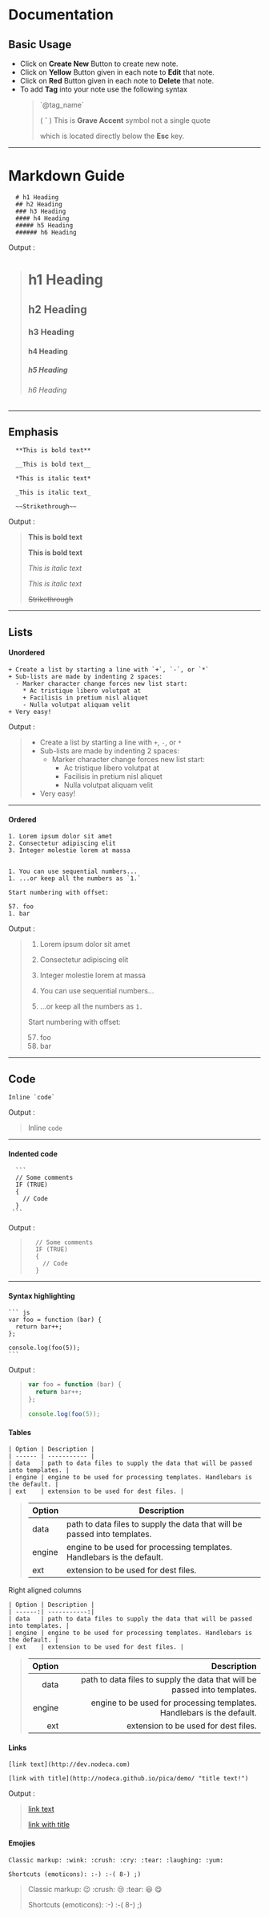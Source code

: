 # Documentation

## Basic Usage
* Click on **Create New** Button to create new note.
* Click on **Yellow** Button given in each note to **Edit** that note.
* Click on **Red** Button given in each note to **Delete** that note.
* To add **Tag** into your note use the following syntax
	> \`@tag_name\`
	>
	> (  **\`**  ) This is **Grave Accent** symbol not a single quote
	>
	> which is located directly below the **Esc** key.
	
---

# Markdown Guide
```
  # h1 Heading
  ## h2 Heading
  ### h3 Heading
  #### h4 Heading
  ##### h5 Heading
  ###### h6 Heading
```
Output : 
> # h1 Heading
> ## h2 Heading
> ### h3 Heading
> #### h4 Heading
> ##### h5 Heading
> ###### h6 Heading
---

## Emphasis
```
  **This is bold text** 

  __This is bold text__

  *This is italic text*

  _This is italic text_

  ~~Strikethrough~~
```
Output :
> **This is bold text**
> 
> __This is bold text__
> 
> *This is italic text*
> 
> _This is italic text_
> 
> ~~Strikethrough~~
---

## Lists
#### Unordered
```
+ Create a list by starting a line with `+`, `-`, or `*`
+ Sub-lists are made by indenting 2 spaces:
  - Marker character change forces new list start:
    * Ac tristique libero volutpat at
    + Facilisis in pretium nisl aliquet
    - Nulla volutpat aliquam velit
+ Very easy!
```
Output :
> + Create a list by starting a line with `+`, `-`, or `*`
> + Sub-lists are made by indenting 2 spaces:
>   - Marker character change forces new list start:
>     * Ac tristique libero volutpat at
>     + Facilisis in pretium nisl aliquet
>     - Nulla volutpat aliquam velit
> + Very easy!
---

#### Ordered
```
1. Lorem ipsum dolor sit amet
2. Consectetur adipiscing elit
3. Integer molestie lorem at massa


1. You can use sequential numbers...
1. ...or keep all the numbers as `1.`

Start numbering with offset:

57. foo
1. bar
```
Output :
> 1. Lorem ipsum dolor sit amet
> 2. Consectetur adipiscing elit
> 3. Integer molestie lorem at massa
> 
> 1. You can use sequential numbers...
> 1. ...or keep all the numbers as `1.`
> 
> Start numbering with offset:
> 
> 57. foo
> 1. bar
---

## Code
```
Inline `code`
```
Output : 
> Inline `code`
---

#### Indented code
``````
  ```
  // Some comments
  IF (TRUE)
  {
    // Code
  }
 ```
``````
Output :
> ```
>   // Some comments
>   IF (TRUE)
>   {
>     // Code
>   }
> ```
---
#### Syntax highlighting
``````
``` js
var foo = function (bar) {
  return bar++;
};

console.log(foo(5));
```
``````
Output :
> ``` js
> var foo = function (bar) {
>   return bar++;
> };
> 
> console.log(foo(5));
> ```

#### Tables
```
| Option | Description |
| ------ | ----------- |
| data   | path to data files to supply the data that will be passed into templates. |
| engine | engine to be used for processing templates. Handlebars is the default. |
| ext    | extension to be used for dest files. |
```

> | Option | Description |
> | ------ | ----------- |
> | data   | path to data files to supply the data that will be passed into templates. |
> | engine | engine to be used for processing templates. Handlebars is the default. |
> | ext    | extension to be used for dest files. |

Right aligned columns
```
| Option | Description |
| ------:| -----------:|
| data   | path to data files to supply the data that will be passed into templates. |
| engine | engine to be used for processing templates. Handlebars is the default. |
| ext    | extension to be used for dest files. |
```
> | Option | Description |
> | ------:| -----------:|
> | data   | path to data files to supply the data that will be passed into templates. |
> | engine | engine to be used for processing templates. Handlebars is the default. |
> | ext    | extension to be used for dest files. |

#### Links
```
[link text](http://dev.nodeca.com)

[link with title](http://nodeca.github.io/pica/demo/ "title text!")
```
Output :
> [link text](http://dev.nodeca.com)
> 
> [link with title](http://nodeca.github.io/pica/demo/ "title text!")

#### Emojies
```
Classic markup: :wink: :crush: :cry: :tear: :laughing: :yum:

Shortcuts (emoticons): :-) :-( 8-) ;)
```
> Classic markup: :wink: :crush: :cry: :tear: :laughing: :yum:
>
> Shortcuts (emoticons): :-) :-( 8-) ;)

